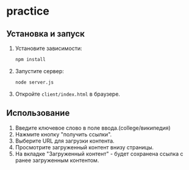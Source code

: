 # practice

## Установка и запуск

1. Установите зависимости:

    ```bash
    npm install
    ```

2. Запустите сервер:

    ```bash
    node server.js
    ```

3. Откройте `client/index.html` в браузере.

## Использование

1. Введите ключевое слово в поле ввода.(college/википедия)
2. Нажмите кнопку "получить ссылки".
3. Выберите URL для загрузки контента.
4. Просмотрите загруженный контент внизу страницы.
5. На вкладке "Загруженный контент" - будет сохранена ссылка с ранее загруженным контентом.
